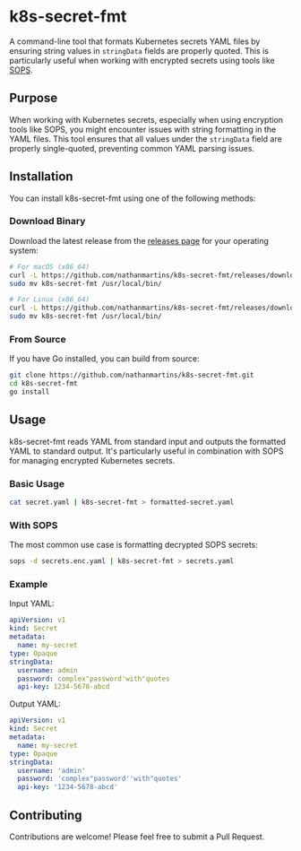 # k8s-secret-fmt

A command-line tool that formats Kubernetes secrets YAML files by ensuring string values in `stringData` fields are properly quoted. This is particularly useful when working with encrypted secrets using tools like [SOPS](https://github.com/mozilla/sops).

## Purpose

When working with Kubernetes secrets, especially when using encryption tools like SOPS, you might encounter issues with string formatting in the YAML files. This tool ensures that all values under the `stringData` field are properly single-quoted, preventing common YAML parsing issues.

## Installation

You can install k8s-secret-fmt using one of the following methods:

### Download Binary

Download the latest release from the [releases page](https://github.com/nathanmartins/k8s-secret-fmt/releases/latest) for your operating system:

```bash
# For macOS (x86_64)
curl -L https://github.com/nathanmartins/k8s-secret-fmt/releases/download/v1.0.0/k8s-secret-fmt_Darwin_x86_64.tar.gz | tar xz
sudo mv k8s-secret-fmt /usr/local/bin/

# For Linux (x86_64)
curl -L https://github.com/nathanmartins/k8s-secret-fmt/releases/download/v1.0.0/k8s-secret-fmt_Linux_x86_64.tar.gz | tar xz
sudo mv k8s-secret-fmt /usr/local/bin/
```

### From Source

If you have Go installed, you can build from source:

```bash
git clone https://github.com/nathanmartins/k8s-secret-fmt.git
cd k8s-secret-fmt
go install
```

## Usage

k8s-secret-fmt reads YAML from standard input and outputs the formatted YAML to standard output. It's particularly useful in combination with SOPS for managing encrypted Kubernetes secrets.

### Basic Usage

```bash
cat secret.yaml | k8s-secret-fmt > formatted-secret.yaml
```

### With SOPS

The most common use case is formatting decrypted SOPS secrets:

```bash
sops -d secrets.enc.yaml | k8s-secret-fmt > secrets.yaml
```

### Example

Input YAML:
```yaml
apiVersion: v1
kind: Secret
metadata:
  name: my-secret
type: Opaque
stringData:
  username: admin
  password: complex"password'with"quotes
  api-key: 1234-5678-abcd
```

Output YAML:
```yaml
apiVersion: v1
kind: Secret
metadata:
  name: my-secret
type: Opaque
stringData:
  username: 'admin'
  password: 'complex"password''with"quotes'
  api-key: '1234-5678-abcd'
```

## Contributing

Contributions are welcome! Please feel free to submit a Pull Request.
